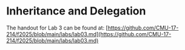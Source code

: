 # Inheritance and Delegation

The handout for Lab 3 can be found at: [https://github.com/CMU-17-214/f2025/blob/main/labs/lab03.md](https://github.com/CMU-17-214/f2025/blob/main/labs/lab03.md)
